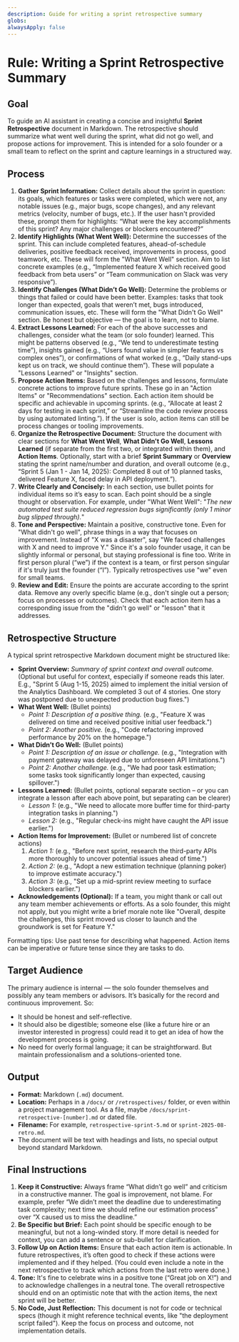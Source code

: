 ```yaml
---
description: Guide for writing a sprint retrospective summary
globs:
alwaysApply: false
---
```


# Rule: Writing a Sprint Retrospective Summary

## Goal

To guide an AI assistant in creating a concise and insightful **Sprint Retrospective** document in Markdown. The retrospective should summarize what went well during the sprint, what did not go well, and propose actions for improvement. This is intended for a solo founder or a small team to reflect on the sprint and capture learnings in a structured way.

## Process

1. **Gather Sprint Information:** Collect details about the sprint in question: its goals, which features or tasks were completed, which were not, any notable issues (e.g., major bugs, scope changes), and any relevant metrics (velocity, number of bugs, etc.). If the user hasn't provided these, prompt them for highlights: “What were the key accomplishments of this sprint? Any major challenges or blockers encountered?”
2. **Identify Highlights (What Went Well):** Determine the successes of the sprint. This can include completed features, ahead-of-schedule deliveries, positive feedback received, improvements in process, good teamwork, etc. These will form the "What Went Well" section. Aim to list concrete examples (e.g., “Implemented feature X which received good feedback from beta users” or “Team communication on Slack was very responsive”).
3. **Identify Challenges (What Didn’t Go Well):** Determine the problems or things that failed or could have been better. Examples: tasks that took longer than expected, goals that weren’t met, bugs introduced, communication issues, etc. These will form the "What Didn't Go Well" section. Be honest but objective — the goal is to learn, not to blame.
4. **Extract Lessons Learned:** For each of the above successes and challenges, consider what the team (or solo founder) learned. This might be patterns observed (e.g., “We tend to underestimate testing time”), insights gained (e.g., “Users found value in simpler features vs complex ones”), or confirmations of what worked (e.g., “Daily stand-ups kept us on track, we should continue them”). These will populate a "Lessons Learned" or "Insights" section.
5. **Propose Action Items:** Based on the challenges and lessons, formulate concrete actions to improve future sprints. These go in an "Action Items" or "Recommendations" section. Each action item should be specific and achievable in upcoming sprints. (e.g., “Allocate at least 2 days for testing in each sprint,” or “Streamline the code review process by using automated linting.”). If the user is solo, action items can still be process changes or tooling improvements.
6. **Organize the Retrospective Document:** Structure the document with clear sections for **What Went Well**, **What Didn't Go Well**, **Lessons Learned** (if separate from the first two, or integrated within them), and **Action Items**. Optionally, start with a brief **Sprint Summary** or **Overview** stating the sprint name/number and duration, and overall outcome (e.g., “Sprint 5 (Jan 1 - Jan 14, 2025): Completed 8 out of 10 planned tasks, delivered Feature X, faced delay in API deployment.”).
7. **Write Clearly and Concisely:** In each section, use bullet points for individual items so it’s easy to scan. Each point should be a single thought or observation. For example, under "What Went Well": "*The new automated test suite reduced regression bugs significantly (only 1 minor bug slipped through).*"
8. **Tone and Perspective:** Maintain a positive, constructive tone. Even for "What didn't go well", phrase things in a way that focuses on improvement. Instead of "X was a disaster", say "We faced challenges with X and need to improve Y." Since it's a solo founder usage, it can be slightly informal or personal, but staying professional is fine too. Write in first person plural (“we”) if the context is a team, or first person singular if it's truly just the founder (“I”). Typically retrospectives use "we" even for small teams.
9. **Review and Edit:** Ensure the points are accurate according to the sprint data. Remove any overly specific blame (e.g., don't single out a person; focus on processes or outcomes). Check that each action item has a corresponding issue from the "didn't go well" or "lesson" that it addresses.

## Retrospective Structure

A typical sprint retrospective Markdown document might be structured like:

- **Sprint Overview:** *Summary of sprint context and overall outcome.* (Optional but useful for context, especially if someone reads this later. E.g., "Sprint 5 (Aug 1-15, 2025) aimed to implement the initial version of the Analytics Dashboard. We completed 3 out of 4 stories. One story was postponed due to unexpected production bug fixes.")
- **What Went Well:** (Bullet points)
  - *Point 1: Description of a positive thing.* (e.g., "Feature X was delivered on time and received positive initial user feedback.")
  - *Point 2: Another positive.* (e.g., "Code refactoring improved performance by 20% on the homepage.")
- **What Didn’t Go Well:** (Bullet points)
  - *Point 1: Description of an issue or challenge.* (e.g., "Integration with payment gateway was delayed due to unforeseen API limitations.")
  - *Point 2: Another challenge.* (e.g., "We had poor task estimation; some tasks took significantly longer than expected, causing spillover.")
- **Lessons Learned:** (Bullet points, optional separate section – or you can integrate a lesson after each above point, but separating can be clearer)
  - *Lesson 1:* (e.g., "We need to allocate more buffer time for third-party integration tasks in planning.")
  - *Lesson 2:* (e.g., "Regular check-ins might have caught the API issue earlier.")
- **Action Items for Improvement:** (Bullet or numbered list of concrete actions)
  1. *Action 1:* (e.g., "Before next sprint, research the third-party APIs more thoroughly to uncover potential issues ahead of time.")
  2. *Action 2:* (e.g., "Adopt a new estimation technique (planning poker) to improve estimate accuracy.")
  3. *Action 3:* (e.g., "Set up a mid-sprint review meeting to surface blockers earlier.")
- **Acknowledgements (Optional):** If a team, you might thank or call out any team member achievements or efforts. As a solo founder, this might not apply, but you might write a brief morale note like "Overall, despite the challenges, this sprint moved us closer to launch and the groundwork is set for Feature Y."

Formatting tips: Use past tense for describing what happened. Action items can be imperative or future tense since they are tasks to do.

## Target Audience

The primary audience is internal — the solo founder themselves and possibly any team members or advisors. It’s basically for the record and continuous improvement. So:
- It should be honest and self-reflective.
- It should also be digestible; someone else (like a future hire or an investor interested in progress) could read it to get an idea of how the development process is going.
- No need for overly formal language; it can be straightforward. But maintain professionalism and a solutions-oriented tone.

## Output

- **Format:** Markdown (`.md`) document.
- **Location:** Perhaps in a `/docs/` or `/retrospectives/` folder, or even within a project management tool. As a file, maybe `/docs/sprint-retrospective-[number].md` or dated file.
- **Filename:** For example, `retrospective-sprint-5.md` or `sprint-2025-08-retro.md`.
- The document will be text with headings and lists, no special output beyond standard Markdown.

## Final Instructions

1. **Keep it Constructive:** Always frame “What didn’t go well” and criticism in a constructive manner. The goal is improvement, not blame. For example, prefer “We didn’t meet the deadline due to underestimating task complexity; next time we should refine our estimation process” over “X caused us to miss the deadline.”
2. **Be Specific but Brief:** Each point should be specific enough to be meaningful, but not a long-winded story. If more detail is needed for context, you can add a sentence or sub-bullet for clarification.
3. **Follow Up on Action Items:** Ensure that each action item is actionable. In future retrospectives, it’s often good to check if these actions were implemented and if they helped. (You could even include a note in the next retrospective to track which actions from the last retro were done.)
4. **Tone:** It's fine to celebrate wins in a positive tone (“Great job on X!”) and to acknowledge challenges in a neutral tone. The overall retrospective should end on an optimistic note that with the action items, the next sprint will be better.
5. **No Code, Just Reflection:** This document is not for code or technical specs (though it might reference technical events, like "the deployment script failed"). Keep the focus on process and outcome, not implementation details.
